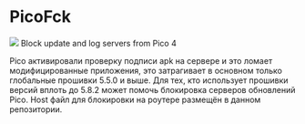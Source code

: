 # PicoFck
<img src="image" src="https://github.com/LordArrin/PicoFck/blob/main/logo.png">
Block update and log servers from Pico 4

Pico активировали проверку подписи apk на сервере и это ломает модифицированные приложения, это затрагивает в основном только глобальные прошивки 5.5.0 и выше.
Для тех, кто использует прошивки версий вплоть до 5.8.2 может помочь блокировка серверов обновлений Pico. Host файл для блокировки на роутере размещён в данном репозитории.
